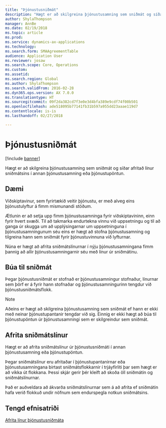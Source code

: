 ```yaml
---
title: "Þjónustusniðmát"
description: "Hægt er að skilgreina þjónustusamning sem sniðmát og síðar afritað línur sniðmátsins í annan þjónustusamning eða þjónustupöntun."
author: ShylaThompson
manager: AnnBe
ms.date: 02/19/2018
ms.topic: article
ms.prod: 
ms.service: dynamics-ax-applications
ms.technology: 
ms.search.form: SMAAgreementTable
audience: Application User
ms.reviewer: josaw
ms.search.scope: Core, Operations
ms.custom: 
ms.assetid: 
ms.search.region: Global
ms.author: ShylaThompson
ms.search.validFrom: 2016-02-28
ms.dyn365.ops.version: AX 7.0.0
ms.translationtype: HT
ms.sourcegitcommit: 09f2da382cd7f3e0e3d4bfa389e9cdf74f00b501
ms.openlocfilehash: ade518095b77141fb31b597a955dd23aaae119d7
ms.contentlocale: is-is
ms.lasthandoff: 02/27/2018

---
```


# <a name="service-templates"></a>Þjónustusniðmát

[!include [banner](../includes/banner.md)]

Hægt er að skilgreina þjónustusamning sem sniðmát og síðar afritað línur sniðmátsins í annan þjónustusamning eða þjónustupöntun.

## <a name="example"></a>Dæmi

Viðskiptavinur, sem fyrirtækið veitir þjónustu, er með alveg eins þjónustulyftur á fimm mismunandi stöðum.

Ætlunin er að setja upp fimm þjónustusamninga fyrir viðskiptavininn, einn fyrir hvert svæði.
Til að takmarka endurtekna vinnu við uppsetningu og til að ganga úr skugga um að upplýsingarnar um uppsetninguna í þjónustusamningunum séu eins er hægt að stofna þjónustusamning og tilgreina hann sem sniðmát fyrir þjónustuvinnuna við lyfturnar.

Núna er hægt að afrita sniðmátslínurnar í nýju þjónustusamningana fimm þannig að allir þjónustusamningarnir séu með línur úr sniðmátinu.

## <a name="create-a-template"></a>Búa til sniðmát

Þegar þjónustusniðmát er stofnað er þjónustusamningur stofnaður, línurnar sem þörf er á fyrir hann stofnaðar og þjónustusamningurinn tengdur við þjónustusniðmátsflokk.

> [!NOTE]
> Aðeins er hægt að skilgreina þjónustusamning sem sniðmát ef hann er ekki með neinar þjónustupantanir tengdar við sig. Einnig er ekki hægt að búa til þjónustupöntun úr þjónustusamningi sem er skilgreindur sem sniðmát.

## <a name="copy-template-lines"></a>Afrita sniðmátslínur

Hægt er að afrita sniðmátslínur úr þjónustusniðmáti í annan þjónustusamning eða þjónustupöntun.

Þegar sniðmátslínur eru afritaðar í þjónustupantanirnar eða þjónustusamningana birtast sniðmátsflokkarnir í trjáyfirliti þar sem hægt er að víkka út flokkana. Þessi skjár gerir þér kleift að skoða öll sniðmátin og sniðmátslínurnar.

Það er auðveldara að ákvarða sniðmátslínurnar sem á að afrita ef sniðmátin hafa verið flokkuð undir nöfnum sem endurspegla notkun sniðmátsins.

## <a name="related-topics"></a>Tengd efnisatriði

[Afrita línur þjónustusniðmáta](copy-service-template-lines.md)

